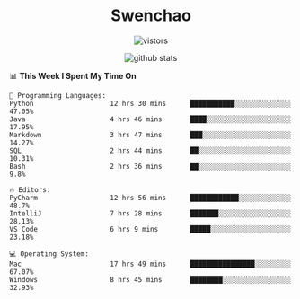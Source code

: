 <h1 align="center">Swenchao</h3>

<p align="center">
  <img src="https://visitor-badge.glitch.me/badge?page_id=Swenchao" alt="vistors" />
</p>

<p align="center">
  <img src="https://github-readme-stats.vercel.app/api?username=Swenchao&count_private=true&show_icons=true&theme=vue-dark&hide_title=true" alt="github stats" />
</p>

<!--START_SECTION:waka-->
📊 **This Week I Spent My Time On** 

```text
💬 Programming Languages: 
Python                   12 hrs 30 mins      ███████████░░░░░░░░░░░░░░   47.05% 
Java                     4 hrs 46 mins       ████░░░░░░░░░░░░░░░░░░░░░   17.95% 
Markdown                 3 hrs 47 mins       ███░░░░░░░░░░░░░░░░░░░░░░   14.27% 
SQL                      2 hrs 44 mins       ██░░░░░░░░░░░░░░░░░░░░░░░   10.31% 
Bash                     2 hrs 36 mins       ██░░░░░░░░░░░░░░░░░░░░░░░   9.8%

🔥 Editors: 
PyCharm                  12 hrs 56 mins      ████████████░░░░░░░░░░░░░   48.7% 
IntelliJ                 7 hrs 28 mins       ███████░░░░░░░░░░░░░░░░░░   28.13% 
VS Code                  6 hrs 9 mins        █████░░░░░░░░░░░░░░░░░░░░   23.18%

💻 Operating System: 
Mac                      17 hrs 49 mins      ████████████████░░░░░░░░░   67.07% 
Windows                  8 hrs 45 mins       ████████░░░░░░░░░░░░░░░░░   32.93%

```


<!--END_SECTION:waka-->
